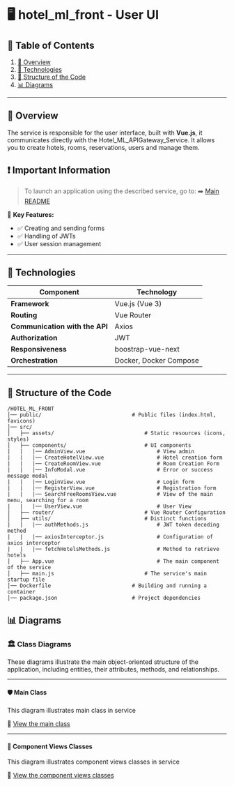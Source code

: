 # 🖥️ hotel_ml_front - User UI

## 📖 Table of Contents
1. [📌 Overview](#-overview)
2. [🔧 Technologies](#-technologies)
3. [📂 Structure of the Code](#-structure-of-the-code)
4. [📊 Diagrams](#-diagrams)

---

## 📌 Overview
The service is responsible for the user interface, built with **Vue.js**, it communicates directly with the Hotel_ML_APIGateway_Service. It allows you to create hotels, rooms, reservations, users and manage them.

## ❗ Important Information
> To launch an application using the described service, go to:
> ➡️ [Main README](https://github.com/NiczSpeed/HotelML?tab=readme-ov-file#%EF%B8%8F-how-to-run-the-entire-system)

📌 **Key Features:**
- ✅ Creating and sending forms
- ✅ Handling of JWTs
- ✅ User session management

---

## 🔧 Technologies
| Component       | Technology |
|----------------|------------|
| **Framework**  | Vue.js (Vue 3) |
| **Routing** | Vue Router |
| **Communication with the API** | Axios |
| **Authorization** | JWT |
| **Responsiveness** | boostrap-vue-next |
| **Orchestration** | Docker, Docker Compose |

---

## 📂 Structure of the Code
```plaintext
/HOTEL_ML_FRONT
│── public/                             # Public files (index.html, favicons)
│── src/
│   ├── assets/                             # Static resources (icons, styles)
│   ├── components/                         # UI components
|   |   |── AdminView.vue                       # View admin
|   |   |── CreateHotelView.vue                 # Hotel creation form
|   |   |── CreateRoomView.vue                  # Room Creation Form
|   |   |── InfoModal.vue                       # Error or success message modal
|   |   |── LoginView.vue                       # Login form
|   |   |── RegisterView.vue                    # Registration form
|   |   |── SearchFreeRoomsView.vue             # View of the main menu, searching for a room
|   |   |── UserView.vue                        # User View
│   ├── router/                             # Vue Router Configuration
│   ├── utils/                              # Distinct functions
|   |   |── authMethods.js                      # JWT token decoding method
|   |   |── axiosInterceptor.js                 # Configuration of axios interceptor
|   |   |── fetchHotelsMethods.js               # Method to retrieve hotels
│   ├── App.vue                                 # The main component of the service
│   ├── main.js                             # The service's main startup file
│── Dockerfile                          # Building and running a container
│── package.json                        # Project dependencies
```
## 📊 Diagrams

### 🏛 Class Diagrams
These diagrams illustrate the main object-oriented structure of the application, including entities, their attributes, methods, and relationships.

---

#### 🛡️ Main Class
This diagram illustrates main class in service

🔗 [View the main class](docs/Class/Hotel_ML_Front_Diagram_Main.svg)

---

#### 🚨 Component Views Classes
This diagram illustrates component views classes in service

🔗 [View the component views classes](docs/Class/Hotel_ML_Front_Diagram_Component_Views.svg)



